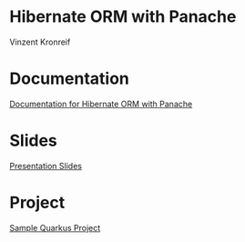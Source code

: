 # Hibernate ORM with Panache 
Vinzent Kronreif

# Documentation

[Documentation for Hibernate ORM with Panache](https://2122-5ahif-nvs.github.io/04-themenausarbeitung-hibernate-orm-panache/)

# Slides 
[Presentation Slides](https://vinzentkronreif.github.io/hibernate-orm-panache-demo)

# Project
[Sample Quarkus Project](https://github.com/VinzentKronreif/hibernate-orm-panache-demo/tree/main/project)